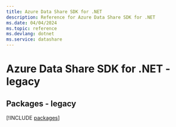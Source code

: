 ```yaml
---
title: Azure Data Share SDK for .NET
description: Reference for Azure Data Share SDK for .NET
ms.date: 04/04/2024
ms.topic: reference
ms.devlang: dotnet
ms.service: datashare
---
```

# Azure Data Share SDK for .NET - legacy
## Packages - legacy
[!INCLUDE [packages](data-share-index.md)]